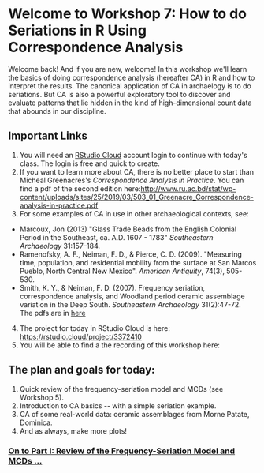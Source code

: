 # Welcome to Workshop 7: How to do Seriations in R Using Correspondence Analysis   

Welcome back! And if you are new, welcome! In this workshop we'll learn the basics of doing correspondence analysis (hereafter CA) in R and how to interpret the results. The canonical application of CA in archaelogy is to do seriations. But CA is also a powerful exploratory tool to discover and evaluate patterns that lie hidden in the kind of high-dimensional count data that abounds in our discipline.    


## Important Links

1. You will need an [RStudio Cloud](https://rstudio.cloud/) account login to continue with today's class. The login is free and quick to create.
2. If you want to learn more about CA, there is no better place to start than Micheal Greenacres's *Correspondence Analysis in Practice*. You can find a pdf of the second edition here:http://www.ru.ac.bd/stat/wp-content/uploads/sites/25/2019/03/503_01_Greenacre_Correspondence-analysis-in-practice.pdf 
3. For some examples of CA in use in other archaeological contexts, see:
- Marcoux, Jon (2013) "Glass Trade Beads from the English Colonial Period in the Southeast, ca. A.D. 1607 - 1783" *Southeastern Archaeology*
 31:157–184.
- Ramenofsky, A. F., Neiman, F. D., & Pierce, C. D. (2009). "Measuring time, population, and residential mobility from the surface at San Marcos Pueblo, North Central New Mexico". *American Antiquity*, 74(3), 505-530.
- Smith, K. Y., & Neiman, F. D. (2007). Frequency seriation, correspondence analysis, and Woodland period ceramic assemblage variation in the Deep South. *Southeastern Archaeology* 31(2):47-72.  
The pdfs are in [here](https://github.com/DAACS-Research-Consortium/DAACS-Open-Academy/tree/main/FSS2021/Workshop7/articles)  
4. The project for today in RStudio Cloud is here: https://rstudio.cloud/project/3372410
5. You will be able to find a the recording of this workshop here:

## The plan and goals for today:

1. Quick review of the frequency-seriation model and MCDs (see Workshop 5).
2. Introduction to CA basics -- with a simple seriation example. 
3. CA of some real-world data: ceramic assemblages from Morne Patate, Dominica.
4. And as always, make more plots!

### [On to Part I: Review of the Frequency-Seriation Model and MCDs ...](https://github.com/DAACS-Research-Consortium/DAACS-Open-Academy/blob/main/FSS2021/Workshop7/Part_I.md)

